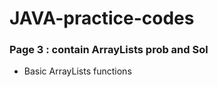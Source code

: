 # JAVA-practice-codes

<h3> Page 3 : contain ArrayLists prob and Sol</h3>
<ul>
  <li> Basic ArrayLists functions</li>
  
</ul>
